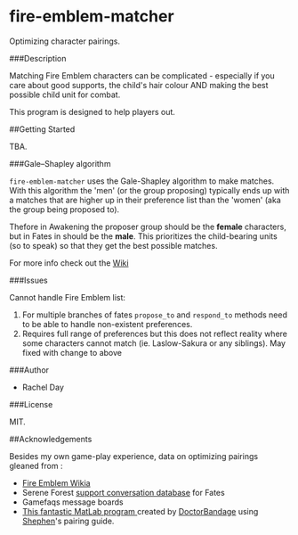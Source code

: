 # fire-emblem-matcher
Optimizing character pairings.

###Description

Matching Fire Emblem characters can be complicated -  especially if you care about good supports, the child's hair colour AND making the best possible child unit for combat.

This program is designed to help players out.

##Getting Started

TBA.

###Gale–Shapley algorithm

<code>fire-emblem-matcher</code> uses the Gale-Shapley algorithm to make matches.
With this algorithm the 'men' (or the group proposing) typically ends up with a matches that are higher up in their preference list than the 'women' (aka the group being proposed to).

Thefore in Awakening the proposer group should be the <b>female</b> characters, but in Fates in should be the <b>male</b>. This prioritizes the child-bearing units (so to speak) so that they get the best possible matches.

For more info check out the <a href = "https://en.wikipedia.org/wiki/Stable_marriage_problem">Wiki</a>

###Issues

Cannot handle Fire Emblem list:

  <ol>
  <li>For multiple branches of fates <code>propose_to</code> and <code>respond_to</code> methods need to be able to handle non-existent preferences.</li>
  
  <li>Requires full range of preferences but this does not reflect reality where some characters cannot match (ie. Laslow-Sakura or any siblings). May fixed with change to above</li>
  </ol>

###Author

  <ul>
    <li>Rachel Day</li>
  </ul>

###License

  MIT.
  
##Acknowledgements
 
 Besides my own game-play experience, data on optimizing pairings gleaned from :
 
 <ul>
    <li><a href ="http://fireemblem.wikia.com/wiki/Fire_Emblem_Wikia">Fire Emblem Wikia</a></li>
    <li>Serene Forest <a href = "https://serenesforest.net/wiki/index.php/Fates_Support_Conversations">support conversation database</a> for Fates</li>
    <li>Gamefaqs message boards</li>
    <li><a href ="https://www.reddit.com/r/fireemblem/comments/48u8b4/fe14_optimal_fates_pairings_birthright_conquest/">This fantastic MatLab program </a> created by <a href = "https://www.reddit.com/user/DoctorBandage">DoctorBandage</a> using <a href = "https://www.reddit.com/u/Shephen">Shephen</a>'s pairing guide.
 </ul>
